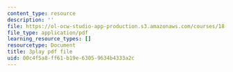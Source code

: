 ```yaml
---
content_type: resource
description: ''
file: https://ol-ocw-studio-app-production.s3.amazonaws.com/courses/18-01sc-single-variable-calculus-fall-2010/00c4f5a8ff61b19e63059634b4333a2c_aeQA5d3gZTI.pdf
file_type: application/pdf
learning_resource_types: []
resourcetype: Document
title: 3play pdf file
uid: 00c4f5a8-ff61-b19e-6305-9634b4333a2c
---
```

